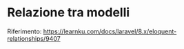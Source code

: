 # Relazione tra modelli

Riferimento: https://learnku.com/docs/laravel/8.x/eloquent-relationships/9407
